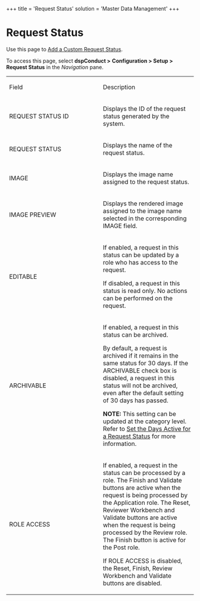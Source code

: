 +++
title = 'Request Status'
solution = 'Master Data Management'
+++

# Request Status

<div class="use">

Use this page to [Add a Custom Request
Status](../Use_Cases/Add_a_Custom_Request_Status).

</div>

To access this page, select <span style="font-weight: bold;">dspConduct
\></span> **Configuration \> Setup \> Request Status** in the
*Navigation* pane.

<table>
<colgroup>
<col style="width: 50%" />
<col style="width: 50%" />
</colgroup>
<tbody>
<tr class="odd">
<td><p>Field</p></td>
<td><p>Description</p></td>
</tr>
<tr class="even">
<td><p>REQUEST STATUS ID</p></td>
<td><p>Displays the ID of the request status generated by the system.</p></td>
</tr>
<tr class="odd">
<td><p>REQUEST STATUS</p></td>
<td><p>Displays the name of the <span id="Request Status dspConduct" class="popUpLink">request status</span>.</p></td>
</tr>
<tr class="even">
<td><p>IMAGE</p></td>
<td><p>Displays the image name assigned to the request status.</p></td>
</tr>
<tr class="odd">
<td><p>IMAGE PREVIEW</p></td>
<td><p>Displays the rendered image assigned to the image name selected in the corresponding IMAGE field.</p></td>
</tr>
<tr class="even">
<td><p>EDITABLE</p></td>
<td><p>If enabled, a request in this status can be updated by a role who has access to the request.</p>
<p>If disabled, a request in this status is read only. No actions can be performed on the request.</p></td>
</tr>
<tr class="odd">
<td><p>ARCHIVABLE</p></td>
<td><p>If enabled, a request in this status can be archived.</p>
<p>By default, a request is archived if it remains in the same status for 30 days. If the ARCHIVABLE check box is disabled, a request in this status will not be archived, even after the default setting of 30 days has passed.</p>
<p><strong>NOTE:</strong> This setting can be updated at the category level. Refer to <a href="../Config/Set_the_Days_Active_for_a_Request_Status">Set the Days Active for a Request Status</a> for more information.</p></td>
</tr>
<tr class="even">
<td><p>ROLE ACCESS</p></td>
<td><p>If enabled, a request in the status can be processed by a role. The Finish and Validate buttons are active when the request is being processed by the Application role. The Reset, Reviewer Workbench and Validate buttons are active when the request is being processed by the Review role. The Finish button is active for the Post role.</p>
<p>If ROLE ACCESS is disabled, the Reset, Finish, Review Workbench and Validate buttons are disabled.</p></td>
</tr>
</tbody>
</table>
